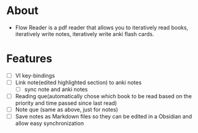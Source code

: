 # About
- Flow Reader is a pdf reader that allows you to iteratively read books, iteratively write notes, iteratively write anki flash cards.

# Features
- [ ] VI key-bindings
- [ ] Link note(edited highlighted section) to anki notes
  - [ ] sync note and anki notes
- [ ] Reading que(automatically chose which book to be read based on the priority and time passed since last read)
- [ ] Note que (same as above, just for notes)
- [ ] Save notes as Markdown files so they can be edited in a Obsidian and allow easy synchronization
